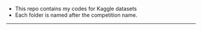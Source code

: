 * This repo contains my codes for Kaggle datasets
* Each folder is named after the competition name.

---

